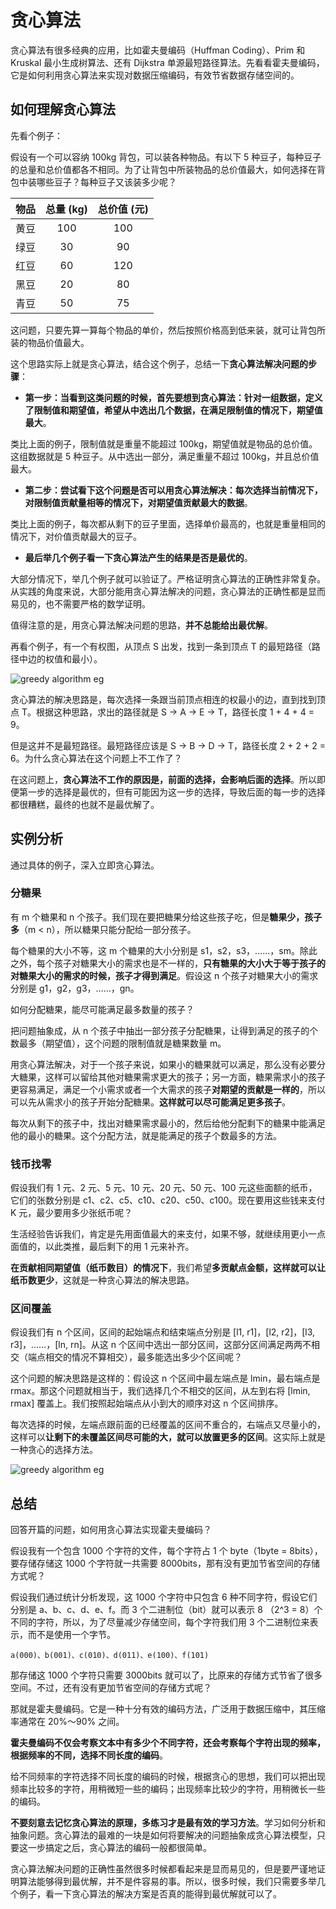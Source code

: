 # 贪心算法

贪心算法有很多经典的应用，比如霍夫曼编码（Huffman Coding）、Prim 和 Kruskal 最小生成树算法、还有 Dijkstra 单源最短路径算法。先看看霍夫曼编码，它是如何利用贪心算法来实现对数据压缩编码，有效节省数据存储空间的。

## 如何理解贪心算法

先看个例子：

假设有一个可以容纳 100kg 背包，可以装各种物品。有以下 5 种豆子，每种豆子的总量和总价值都各不相同。为了让背包中所装物品的总价值最大，如何选择在背包中装哪些豆子？每种豆子又该装多少呢？

| 物品 | 总量 (kg) | 总价值 (元) |
|:---:|:---------:|:---------:|
| 黄豆 | 100 | 100 |
| 绿豆 | 30 | 90 |
| 红豆 | 60 | 120 |
| 黑豆 | 20 | 80 |
| 青豆 | 50 | 75 |

这问题，只要先算一算每个物品的单价，然后按照价格高到低来装，就可让背包所装的物品价值最大。

这个思路实际上就是贪心算法，结合这个例子，总结一下**贪心算法解决问题的步骤**：

- **第一步：当看到这类问题的时候，首先要想到贪心算法：针对一组数据，定义了限制值和期望值，希望从中选出几个数据，在满足限制值的情况下，期望值最大**。
  
类比上面的例子，限制值就是重量不能超过 100kg，期望值就是物品的总价值。这组数据就是 5 种豆子。从中选出一部分，满足重量不超过 100kg，并且总价值最大。

- **第二步：尝试看下这个问题是否可以用贪心算法解决：每次选择当前情况下，对限制值贡献量相等的情况下，对期望值贡献最大的数据**。

类比上面的例子，每次都从剩下的豆子里面，选择单价最高的，也就是重量相同的情况下，对价值贡献最大的豆子。

- **最后举几个例子看一下贪心算法产生的结果是否是最优的**。

大部分情况下，举几个例子就可以验证了。严格证明贪心算法的正确性非常复杂。从实践的角度来说，大部分能用贪心算法解决的问题，贪心算法的正确性都是显而易见的，也不需要严格的数学证明。

值得注意的是，用贪心算法解决问题的思路，**并不总能给出最优解**。

再看个例子，有一个有权图，从顶点 S 出发，找到一条到顶点 T 的最短路径（路径中边的权值和最小）。

![greedy algorithm eg](../../.vuepress/public/assets/algorithm-greedyAlgorithm-eg1.png)

贪心算法的解决思路是，每次选择一条跟当前顶点相连的权最小的边，直到找到顶点 T。根据这种思路，求出的路径就是 S -> A -> E -> T，路径长度 1 + 4 + 4 = 9。

但是这并不是最短路径。最短路径应该是 S -> B -> D -> T，路径长度 2 + 2 + 2 = 6。为什么贪心算法在这个问题上不工作了？

在这问题上，**贪心算法不工作的原因是，前面的选择，会影响后面的选择**。所以即便第一步的选择是最优的，但有可能因为这一步的选择，导致后面的每一步的选择都很糟糕，最终的也就不是最优解了。

## 实例分析

通过具体的例子，深入立即贪心算法。

### 分糖果

有 m 个糖果和 n 个孩子。我们现在要把糖果分给这些孩子吃，但是**糖果少，孩子多**（m < n），所以糖果只能分配给一部分孩子。

每个糖果的大小不等，这 m 个糖果的大小分别是 s1，s2，s3，……，sm。除此之外，每个孩子对糖果大小的需求也是不一样的，**只有糖果的大小大于等于孩子的对糖果大小的需求的时候，孩子才得到满足**。假设这 n 个孩子对糖果大小的需求分别是 g1，g2，g3，……，gn。

如何分配糖果，能尽可能满足最多数量的孩子？

把问题抽象成，从 n 个孩子中抽出一部分孩子分配糖果，让得到满足的孩子的个数最多（期望值），这个问题的限制值就是糖果数量 m。

用贪心算法解决，对于一个孩子来说，如果小的糖果就可以满足，那么没有必要分大糖果，这样可以留给其他对糖果需求更大的孩子；另一方面，糖果需求小的孩子更容易满足，满足一个小需求或者一个大需求的孩子**对期望的贡献是一样的**，所以可以先从需求小的孩子开始分配糖果。**这样就可以尽可能满足更多孩子**。

每次从剩下的孩子中，找出对糖果需求最小的，然后给他分配剩下的糖果中能满足他的最小的糖果。这个分配方法，就是能满足的孩子个数最多的方法。

### 钱币找零

假设我们有 1 元、2 元、5 元、10 元、20 元、50 元、100 元这些面额的纸币，它们的张数分别是 c1、c2、c5、c10、c20、c50、c100。现在要用这些钱来支付 K 元，最少要用多少张纸币呢？

生活经验告诉我们，肯定是先用面值最大的来支付，如果不够，就继续用更小一点面值的，以此类推，最后剩下的用 1 元来补齐。

**在贡献相同期望值（纸币数目）的情况下**，我们希望**多贡献点金额，这样就可以让纸币数更少**，这就是一种贪心算法的解决思路。

### 区间覆盖

假设我们有 n 个区间，区间的起始端点和结束端点分别是 [l1, r1]，[l2, r2]，[l3, r3]，……，[ln, rn]。从这 n 个区间中选出一部分区间，这部分区间满足两两不相交（端点相交的情况不算相交），最多能选出多少个区间呢？

这个问题的解决思路是这样的：假设这 n 个区间中最左端点是 lmin，最右端点是 rmax。那这个问题就相当于，我们选择几个不相交的区间，从左到右将 [lmin, rmax] 覆盖上。我们按照起始端点从小到大的顺序对这 n 个区间排序。

每次选择的时候，左端点跟前面的已经覆盖的区间不重合的，右端点又尽量小的，这样可以**让剩下的未覆盖区间尽可能的大，就可以放置更多的区间**。这实际上就是一种贪心的选择方法。

![greedy algorithm eg](../../.vuepress/public/assets/algorithm-greedyAlgorithm-eg2.png)

## 总结

回答开篇的问题，如何用贪心算法实现霍夫曼编码？

假设我有一个包含 1000 个字符的文件，每个字符占 1 个 byte（1byte = 8bits），要存储存储这 1000 个字符就一共需要 8000bits，那有没有更加节省空间的存储方式呢？

假设我们通过统计分析发现，这 1000 个字符中只包含 6 种不同字符，假设它们分别是 a、b、c、d、e、f。而 3 个二进制位（bit）就可以表示 8 （2^3 = 8）个不同的字符，所以，为了尽量减少存储空间，每个字符我们用 3 个二进制位来表示，而不是使用一个字节。

```
a(000)、b(001)、c(010)、d(011)、e(100)、f(101)
```

那存储这 1000 个字符只需要 3000bits 就可以了，比原来的存储方式节省了很多空间。不过，还有没有更加节省空间的存储方式呢？

那就是霍夫曼编码。它是一种十分有效的编码方法，广泛用于数据压缩中，其压缩率通常在 20%～90% 之间。

**霍夫曼编码不仅会考察文本中有多少个不同字符，还会考察每个字符出现的频率，根据频率的不同，选择不同长度的编码**。

给不同频率的字符选择不同长度的编码的时候，根据贪心的思想，我们可以把出现频率比较多的字符，用稍微短一些的编码；出现频率比较少的字符，用稍微长一些的编码。

**不要刻意去记忆贪心算法的原理，多练习才是最有效的学习方法**。学习如何分析和抽象问题。贪心算法的最难的一块是如何将要解决的问题抽象成贪心算法模型，只要这一步搞定之后，贪心算法的编码一般都很简单。

贪心算法解决问题的正确性虽然很多时候都看起来是显而易见的，但是要严谨地证明算法能够得到最优解，并不是件容易的事。所以，很多时候，我们只需要多举几个例子，看一下贪心算法的解决方案是否真的能得到最优解就可以了。
